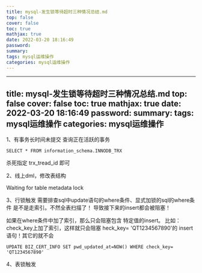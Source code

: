 ```yaml
---
title: mysql-发生锁等待超时三种情况总结.md
top: false
cover: false
toc: true
mathjax: true
date: 2022-03-20 18:16:49
password:
summary:
tags: mysql运维操作
categories: mysql运维操作
---
```

---
title: mysql-发生锁等待超时三种情况总结.md
top: false
cover: false
toc: true
mathjax: true
date: 2022-03-20 18:16:49
password:
summary:
tags: mysql运维操作
categories: mysql运维操作
---
1、有事务长时间未提交
查询正在活跃的事务
~~~
SELECT * FROM information_schema.INNODB_TRX
~~~
杀死指定 trx_tread_id 即可

2、线上dml，修改表结构

Waiting for table metadata lock

3、行锁触发
需要排查sql中update语句的where条件、显式加锁的sql的where条件 是不是走索引。不然全表扫描了！
导致接下来的insert都会被阻塞！

如果在where条件中加了索引，那么只会阻塞包含 特定值的insert。
比如：check_key上加了索引，这样就只会阻塞 heck_key= 'QT1234567890'的 insert语句！其它的就不会
~~~
UPDATE BIZ_CERT_INFO SET pwd_updated_at=NOW() WHERE check_key= 'QT1234567890'
~~~

4、表锁触发
